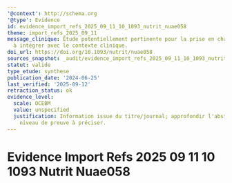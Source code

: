 ```yaml
---
'@context': http://schema.org
'@type': Evidence
id: evidence_import_refs_2025_09_11_10_1093_nutrit_nuae058
theme: import_refs_2025_09_11
message_clinique: Étude potentiellement pertinente pour la prise en charge musculosquelettique;
  à intégrer avec le contexte clinique.
doi_url: https://doi.org/10.1093/nutrit/nuae058
sources_snapshot: _audit/evidence_import_refs_2025_09_11_10_1093_nutrit_nuae058.json
statut: valide
type_etude: synthese
publication_date: '2024-06-25'
last_verified: '2025-09-12'
retraction_status: ok
evidence_level:
  scale: OCEBM
  value: unspecified
  justification: Information issue du titre/journal; approfondir l'abstract pour précision;
    niveau de preuve à préciser.
---
```

# Evidence Import Refs 2025 09 11 10 1093 Nutrit Nuae058

